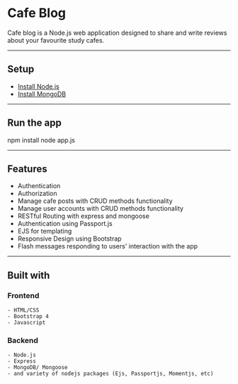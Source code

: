 # Cafe Blog

Cafe blog is a Node.js web application designed to share and write reviews about your favourite study cafes.

---

## Setup
- <a href="https://nodejs.org/en/download/" target="_blank">Install Node.js</a>
- <a href="https://docs.mongodb.com/manual/installation/" target="_blank">Install MongoDB</a>

---

## Run the app
npm install
node app.js

---

## Features

- Authentication
- Authorization
- Manage cafe posts with CRUD methods functionality
- Manage user accounts with CRUD methods functionality
- RESTful Routing with express and mongoose
- Authentication using Passport.js
- EJS for templating
- Responsive Design using Bootstrap
- Flash messages responding to users' interaction with the app

---

## Built with

### Frontend
    - HTML/CSS
    - Bootstrap 4
    - Javascript

### Backend
    - Node.js
    - Express
    - MongoDB/ Mongoose
    - and variety of nodejs packages (Ejs, Passportjs, Momentjs, etc)